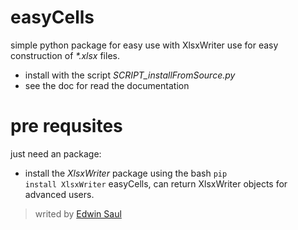 # easyCells
simple python package for easy use with XlsxWriter 
use for easy construction of *\*.xlsx* files.

- install  with the  script *SCRIPT_installFromSource.py* 
- see the doc for read the documentation

# pre requsites

just need an package:
- install the *XlsxWriter* package using the bash <code>pip install XlsxWriter</code>
easyCells, can return XlsxWriter objects for advanced users.

> writed by [Edwin Saul](www.edwinsaul.com)

